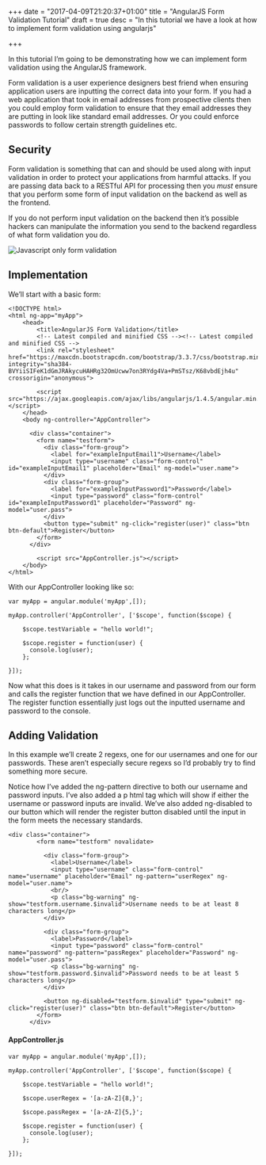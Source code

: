 +++
date = "2017-04-09T21:20:37+01:00"
title = "AngularJS Form Validation Tutorial"
draft = true
desc = "In this tutorial we have a look at how to implement form validation using angularjs"

+++

In this tutorial I’m going to be demonstrating how we can implement form validation using the AngularJS framework. 

Form validation is a user experience designers best friend when ensuring application users are inputting the correct data into your form. If you had a web application that took in email addresses from prospective clients then you could employ form validation to ensure that they email addresses they are putting in look like standard email addresses. Or you could enforce passwords to follow certain strength guidelines etc.

## Security

Form validation is something that can and should be used along with input validation in order to protect your applications from harmful attacks. If you are passing data back to a RESTful API for processing then you *must* ensure that you perform some form of input validation on the backend as well as the frontend. 

If you do not perform input validation on the backend then it’s possible hackers can manipulate the information you send to the backend regardless of what form validation you do.

![Javascript only form validation](http://i.imgur.com/GluNcro.jpg)

## Implementation

We’ll start with a basic form:

~~~
<!DOCTYPE html>
<html ng-app="myApp">
    <head>
        <title>AngularJS Form Validation</title>
        <!-- Latest compiled and minified CSS --><!-- Latest compiled and minified CSS -->
        <link rel="stylesheet" href="https://maxcdn.bootstrapcdn.com/bootstrap/3.3.7/css/bootstrap.min.css" integrity="sha384-BVYiiSIFeK1dGmJRAkycuHAHRg32OmUcww7on3RYdg4Va+PmSTsz/K68vbdEjh4u" crossorigin="anonymous">
        
        <script src="https://ajax.googleapis.com/ajax/libs/angularjs/1.4.5/angular.min.js"></script>
    </head>
    <body ng-controller="AppController">

      <div class="container">
        <form name="testform">
          <div class="form-group">
            <label for="exampleInputEmail1">Username</label>
            <input type="username" class="form-control" id="exampleInputEmail1" placeholder="Email" ng-model="user.name">
          </div>
          <div class="form-group">
            <label for="exampleInputPassword1">Password</label>
            <input type="password" class="form-control" id="exampleInputPassword1" placeholder="Password" ng-model="user.pass">
          </div>
          <button type="submit" ng-click="register(user)" class="btn btn-default">Register</button>
        </form>
      </div>

        <script src="AppController.js"></script>
    </body>
</html>
~~~

With our AppController looking like so:

~~~
var myApp = angular.module('myApp',[]);

myApp.controller('AppController', ['$scope', function($scope) {

    $scope.testVariable = "hello world!";

    $scope.register = function(user) {
      console.log(user);
    };

}]);
~~~

Now what this does is it takes in our username and password from our form and calls the register function that we have defined in our AppController. The register function essentially just logs out the inputted username and password to the console.

## Adding Validation

In this example we’ll create 2 regexs, one for our usernames and one for our passwords. These aren’t especially secure regexs so I’d probably try to find something more secure.

Notice how I’ve added the ng-pattern directive to both our username and password inputs. I’ve also added a p html tag which will show if either the username or password inputs are invalid.
We’ve also added ng-disabled to our button which will render the register button disabled until the input in the form meets the necessary standards.

~~~
<div class="container">
        <form name="testform" novalidate>

          <div class="form-group">
            <label>Username</label>
            <input type="username" class="form-control" name="username" placeholder="Email" ng-pattern="userRegex" ng-model="user.name">
            <br/>
            <p class="bg-warning" ng-show="testform.username.$invalid">Username needs to be at least 8 characters long</p>
          </div>

          <div class="form-group">
            <label>Password</label>
            <input type="password" class="form-control" name="password" ng-pattern="passRegex" placeholder="Password" ng-model="user.pass">
            <p class="bg-warning" ng-show="testform.password.$invalid">Password needs to be at least 5 characters long</p>
          </div>

          <button ng-disabled="testform.$invalid" type="submit" ng-click="register(user)" class="btn btn-default">Register</button>
        </form>
      </div>
~~~

#### AppController.js

~~~
var myApp = angular.module('myApp',[]);

myApp.controller('AppController', ['$scope', function($scope) {

    $scope.testVariable = "hello world!";

    $scope.userRegex = '[a-zA-Z]{8,}';

    $scope.passRegex = '[a-zA-Z]{5,}';

    $scope.register = function(user) {
      console.log(user);
    };

}]);
~~~
